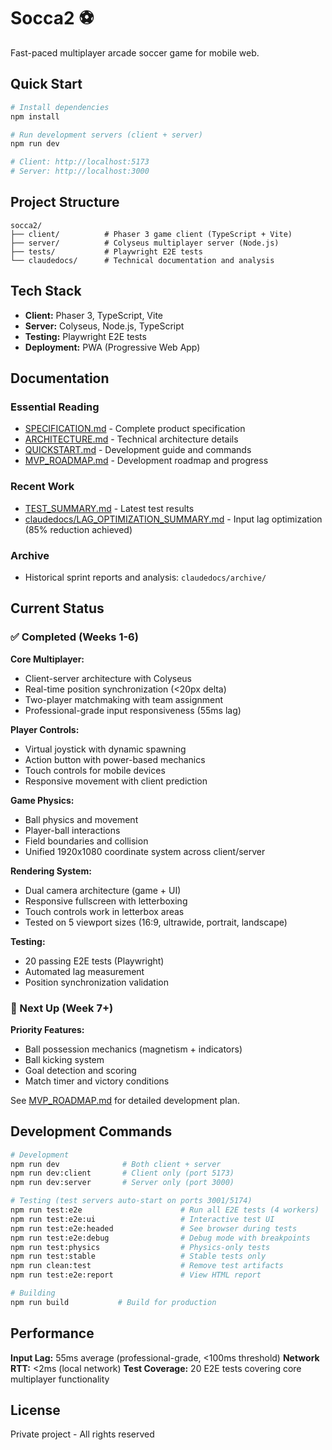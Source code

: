 # Socca2 ⚽

Fast-paced multiplayer arcade soccer game for mobile web.

## Quick Start

```bash
# Install dependencies
npm install

# Run development servers (client + server)
npm run dev

# Client: http://localhost:5173
# Server: http://localhost:3000
```

## Project Structure

```
socca2/
├── client/          # Phaser 3 game client (TypeScript + Vite)
├── server/          # Colyseus multiplayer server (Node.js)
├── tests/           # Playwright E2E tests
└── claudedocs/      # Technical documentation and analysis
```

## Tech Stack

- **Client:** Phaser 3, TypeScript, Vite
- **Server:** Colyseus, Node.js, TypeScript
- **Testing:** Playwright E2E tests
- **Deployment:** PWA (Progressive Web App)

## Documentation

### Essential Reading
- [SPECIFICATION.md](SPECIFICATION.md) - Complete product specification
- [ARCHITECTURE.md](ARCHITECTURE.md) - Technical architecture details
- [QUICKSTART.md](QUICKSTART.md) - Development guide and commands
- [MVP_ROADMAP.md](MVP_ROADMAP.md) - Development roadmap and progress

### Recent Work
- [TEST_SUMMARY.md](TEST_SUMMARY.md) - Latest test results
- [claudedocs/LAG_OPTIMIZATION_SUMMARY.md](claudedocs/LAG_OPTIMIZATION_SUMMARY.md) - Input lag optimization (85% reduction achieved)

### Archive
- Historical sprint reports and analysis: `claudedocs/archive/`

## Current Status

### ✅ Completed (Weeks 1-6)

**Core Multiplayer:**
- Client-server architecture with Colyseus
- Real-time position synchronization (<20px delta)
- Two-player matchmaking with team assignment
- Professional-grade input responsiveness (55ms lag)

**Player Controls:**
- Virtual joystick with dynamic spawning
- Action button with power-based mechanics
- Touch controls for mobile devices
- Responsive movement with client prediction

**Game Physics:**
- Ball physics and movement
- Player-ball interactions
- Field boundaries and collision
- Unified 1920x1080 coordinate system across client/server

**Rendering System:**
- Dual camera architecture (game + UI)
- Responsive fullscreen with letterboxing
- Touch controls work in letterbox areas
- Tested on 5 viewport sizes (16:9, ultrawide, portrait, landscape)

**Testing:**
- 20 passing E2E tests (Playwright)
- Automated lag measurement
- Position synchronization validation

### 🚧 Next Up (Week 7+)

**Priority Features:**
- Ball possession mechanics (magnetism + indicators)
- Ball kicking system
- Goal detection and scoring
- Match timer and victory conditions

See [MVP_ROADMAP.md](MVP_ROADMAP.md) for detailed development plan.

## Development Commands

```bash
# Development
npm run dev              # Both client + server
npm run dev:client       # Client only (port 5173)
npm run dev:server       # Server only (port 3000)

# Testing (test servers auto-start on ports 3001/5174)
npm run test:e2e                      # Run all E2E tests (4 workers)
npm run test:e2e:ui                   # Interactive test UI
npm run test:e2e:headed               # See browser during tests
npm run test:e2e:debug                # Debug mode with breakpoints
npm run test:physics                  # Physics-only tests
npm run test:stable                   # Stable tests only
npm run clean:test                    # Remove test artifacts
npm run test:e2e:report               # View HTML report

# Building
npm run build           # Build for production
```

## Performance

**Input Lag:** 55ms average (professional-grade, <100ms threshold)
**Network RTT:** <2ms (local network)
**Test Coverage:** 20 E2E tests covering core multiplayer functionality

## License

Private project - All rights reserved
